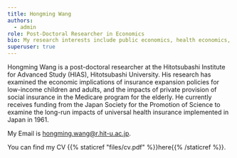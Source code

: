 ```yaml
---
title: Hongming Wang
authors:
  - admin
role: Post-Doctoral Researcher in Economics
bio: My research interests include public economics, health economics, and labor.
superuser: true
---
```

Hongming Wang is a post-doctoral researcher at the Hitotsubashi Institute for Advanced Study (HIAS), Hitotsubashi University. His research has examined the economic implications of insurance expansion policies for low-income children and adults, and the impacts of private provision of social insurance in the Medicare program for the elderly. He currently receives funding from the Japan Society for the Promotion of Science to examine the long-run impacts of universal health insurance implemented in Japan in 1961.

My Email is hongming.wang@r.hit-u.ac.jp. 

You can find my CV {{% staticref "files/cv.pdf" %}}here{{% /staticref %}}.